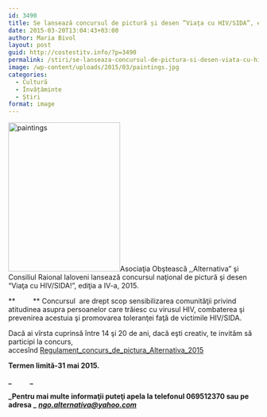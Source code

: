 ```yaml
---
id: 3490
title: Se lansează concursul de pictură și desen ”Viața cu HIV/SIDA”, ediția IV
date: 2015-03-20T13:04:43+03:00
author: Maria Bivol
layout: post
guid: http://costestitv.info/?p=3490
permalink: /stiri/se-lanseaza-concursul-de-pictura-si-desen-viata-cu-hivsida-editia-iv/
image: /wp-content/uploads/2015/03/paintings.jpg
categories:
  - Cultură
  - Învățăminte
  - Știri
format: image
---
```

[<img class="alignleft size-medium wp-image-3491" src="/wp-content/uploads/2015/03/paintings-225x300.jpg" alt="paintings" width="225" height="300" srcset="http://costestitv.ddev.local/wp-content/uploads/2015/03/paintings-225x300.jpg 225w, http://costestitv.ddev.local/wp-content/uploads/2015/03/paintings.jpg 768w" sizes="(max-width: 225px) 100vw, 225px" />](/wp-content/uploads/2015/03/paintings.jpg)Asociaţia Obştească ,,Alternativa” şi Consiliul Raional Ialoveni lansează concursul naţional de pictură şi desen  “Viaţa cu HIV/SIDA!”, ediţia a IV-a, 2015.

**         ** Concursul  are drept scop sensibilizarea comunităţii privind atitudinea asupra persoanelor care trăiesc cu virusul HIV, combaterea şi prevenirea acestuia şi promovarea toleranţei faţă de victimile HIV/SIDA.

Dacă ai vîrsta cuprinsă între 14 şi 20 de ani, dacă eşti creativ, te invităm să participi la concurs, accesînd [Regulament\_concurs\_de\_pictura\_Alternativa_2015](/wp-content/uploads/2015/03/Regulament_concurs_de_pictura_Alternativa_2015.docx)

**Termen limită-31 mai 2015.**

**_           _** 

**_Pentru mai multe informaţii puteţi apela la telefonul 069512370 sau pe adresa _** [**_ngo.alternativa@yahoo.com_**](mailto:ngo.alternativa@yahoo.com)

&nbsp;

&nbsp;

&nbsp;